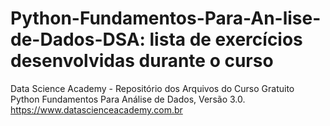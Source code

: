 # Python-Fundamentos-Para-An-lise-de-Dados-DSA: lista de exercícios desenvolvidas durante o curso

Data Science Academy - Repositório dos Arquivos do Curso Gratuito Python Fundamentos Para Análise de Dados, Versão 3.0.
https://www.datascienceacademy.com.br

